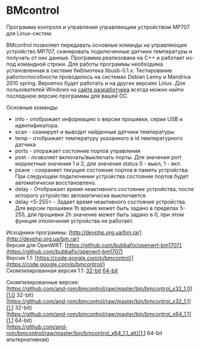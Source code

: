 BMcontrol
=========

Программа контроля и управления управляющим устройством MP707 для Linux-систем. 

BMcontrol позволяет передавать основные команды на управляющее устройство MP707, сканировать подключенные датчики температуры и получать от них данные. Программа реализована на С++ и работает из-под командной строки. Для работы программы необходима установленная в системе библиотека libusb-0.1.x. 
Тестирование работоспособности проводилось на системах Debian Lenny и Mandriva 2010 spring. Вероятно будет работать и на других версиях Linux.
Для пользователей Windows на [сайте разработчика](http://usbsergdev.narod.ru/BM1707/BM1707.html) всегда можно найти последнюю версию программы для вашей ОС.

Основные команды:
* info - отображает информацию о версии прошивки, серии USB и идентификатора.
* scan - сканирует и выводит найденные датчики температуры
* temp <id> - отображает температуру указанного в id температурного датчика
* ports - оторажает состояние портов управления
* pset <port> <status> - позволяет включать/выключать порты. Для значения port корректные значения 1 и 2, для значения status 0 - выкл, 1 - вкл.
* psave - сохраняет текущее состояние портов в память устройства. При следующем подключении устройства состояние портов будет автоматически восстановлено.
* delay - Отображает время неактивного состояние устройства, после которого устройство автоматически выключается.
* delay <5-255> - Задает время неактивного состояния устройства. Для версии прошивки 1h время может быть задано в пределах 5-255, для прошивки 2h значение может быть задано в 0, при этом функция отключения устройства не работает.


Исходники программы: [http://devphp.org.ua/bm.rar](http://devphp.org.ua/bm.rar)  
Версия для OpenWRT: [https://github.com/bubbafix/openwrt-bm1707](https://github.com/bubbafix/openwrt-bm1707)  
Версия 1.1: [https://code.google.com/p/bmcontrol/](https://code.google.com/p/bmcontrol/)  
Скомпилированная версия 1.1: [32-bit](http://devphp.org.ua/bmcontrol1.1_exec.tar.bz2) [64-bit](http://devphp.org.ua/bmcontrol1.1_64exec.tar.bz2)  

Скомпилированные версии:  
[https://github.com/and-rom/bmcontrol/raw/master/bin/bmcontrol_x32_1.0](1.0 32-bit)  
[https://github.com/and-rom/bmcontrol/raw/master/bin/bmcontrol_x32_1.1](1.1 32-bit)  
[https://github.com/and-rom/bmcontrol/raw/master/bin/bmcontrol_x64_1.1](1.1 64-bit)  
[https://github.com/and-rom/bmcontrol/raw/master/bin/bmcontrol_x64_1.1_alt](1.1 64-bit альтернативная)  
